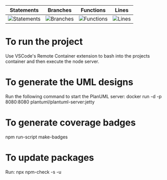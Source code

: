 | Statements                  | Branches                | Functions                 | Lines             |
| --------------------------- | ----------------------- | ------------------------- | ----------------- |
| ![Statements](https://img.shields.io/badge/statements-65.85%25-red.svg) | ![Branches](https://img.shields.io/badge/branches-71.43%25-red.svg) | ![Functions](https://img.shields.io/badge/functions-75%25-red.svg) | ![Lines](https://img.shields.io/badge/lines-65.85%25-red.svg) |


# To run the project
Use VSCode's Remote Container extension to bash into the projects container and then execute the node server.

# To generate the UML designs
Run the following command to start the PlanUML server: 
docker run -d -p 8080:8080 plantuml/plantuml-server:jetty

# To generate coverage badges
npm run-script make-badges

# To update packages
Run: 
npx npm-check -s -u
